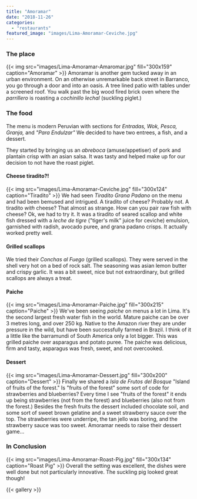 ```yaml
---
title: "Amoramar"
date: "2018-11-26"
categories: 
  - "restaurants"
featured_image: "images/Lima-Amoramar-Ceviche.jpg"
---
```


### The place

{{< img src="images/Lima-Amoramar-Amaromar.jpg" fill="300x159" caption="Amoramar" >}}
Amoramar is another gem tucked away in an urban environment. On an
otherwise unremarkable back street in Barranco, you go through a door
and into an oasis. A tree lined patio with tables under a screened
roof. You walk past the big wood fired brick oven where the
_parrillero_ is roasting a _cochinillo lechal_ (suckling piglet.)

### The food

The menu is modern Peruvian with sections for _Entradas, Wok, Pesca,
Granja,_ and _"Para Endulzar"_ We decided to have two entrees, a fish,
and a dessert.

They started by bringing us an _abreboca_ (amuse/appetiser) of pork
and plantain crisp with an asian salsa. It was tasty and helped make
up for our decision to not have the roast piglet.

#### Cheese tiradito?!

{{< img src="images/Lima-Amoramar-Ceviche.jpg" fill="300x124" caption="Tiradito" >}}
We had seen _Tiradito Grana Padano_ on the menu and had been bemused
and intrigued. A tiradito of cheese? Probably not. A tiradito _with_
cheese? That almost as strange. How can you pair raw fish with cheese?
Ok, we had to try it. It was a tiradito of seared scallop and white
fish dressed with a _leche de tigre_ ("tiger's milk" juice for
ceviche) emulsion, garnished with radish, avocado  puree, and grana
padano crisps. It actually worked pretty well.

#### Grilled scallops

We tried their _Conchas al Fuego_ (grilled scallops). They were served
in the shell very hot on a bed of rock salt. The seasoning was asian
lemon butter and crispy garlic. It was a bit sweet, nice but not
extraordinary, but grilled scallops are always a treat.

#### Paiche

{{< img src="images/Lima-Amoramar-Paiche.jpg" fill="300x215" caption="Paiche" >}}
We've been seeing _paiche_ on menus a lot in Lima. It's the second
largest fresh water fish in the world. Mature paiche can be over 3
metres long, and over 250 kg. Native to the Amazon river they are
under pressure in the wild, but have been successfully farmed in
Brazil. I think of it a little like the barramundi of South America
only a lot bigger. This was grilled paiche over asparagus and potato
puree. The paiche was delicious, firm and tasty, asparagus was fresh,
sweet, and not overcooked.

#### Dessert

{{< img src="images/Lima-Amoramar-Dessert.jpg" fill="300x200" caption="Dessert" >}}
Finally we shared a _Isla de Frutos del Bosque_ "Island of fruits of
the forest." Is "fruits of the forest" some sort of code for
strawberries and blueberries? Every time I see "fruits of the forest"
it ends up being strawberries (not from the forest) and blueberries
(also not from the forest.) Besides the fresh fruits the dessert
included chocolate soil, and some sort of sweet brown gelatine and a
sweet strawberry sauce over the top. The strawberries were underripe,
the tan jello was boring, and the strawberry sauce was too
sweet. Amoramar needs to raise their dessert game...

### In Conclusion

{{< img src="images/Lima-Amoramar-Roast-Pig.jpg" fill="300x134" caption="Roast Pig" >}}
Overall the setting was excellent, the dishes were well done but not
particularly innovative. The suckling pig looked great though!

{{< gallery >}}
